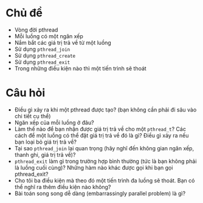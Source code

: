 # Chủ đề
* Vòng đời pthread
* Mỗi luồng có một ngăn xếp
* Nắm bắt các giá trị trả về từ một luồng
* Sử dụng `pthread_join`
* Sử dụng `pthread_create`
* Sử dụng `pthread_exit`
* Trong những điều kiện nào thì một tiến trình sẽ thoát

# Câu hỏi
* Điều gì xảy ra khi một pthread được tạo? (bạn không cần phải đi sâu vào chi tiết cụ thể)
* Ngăn xếp của mỗi luồng ở đâu?
* Làm thế nào để bạn nhận được giá trị trả về cho một `pthread_t`? Các cách để một luồng có thể đặt giá trị trả về đó là gì? Điều gì xảy ra nếu bạn loại bỏ giá trị trả về?
* Tại sao `pthread_join` lại quan trọng (hãy nghĩ đến không gian ngăn xếp, thanh ghi, giá trị trả về)?
* `pthread_exit` làm gì trong trường hợp bình thường (tức là bạn không phải là luồng cuối cùng)? Những hàm nào khác được gọi khi bạn gọi pthread_exit?
* Cho tôi ba điều kiện mà theo đó một tiến trình đa luồng sẽ thoát. Bạn có thể nghĩ ra thêm điều kiện nào không?
* Bài toán song song dễ dàng (embarrassingly parallel problem) là gì?



